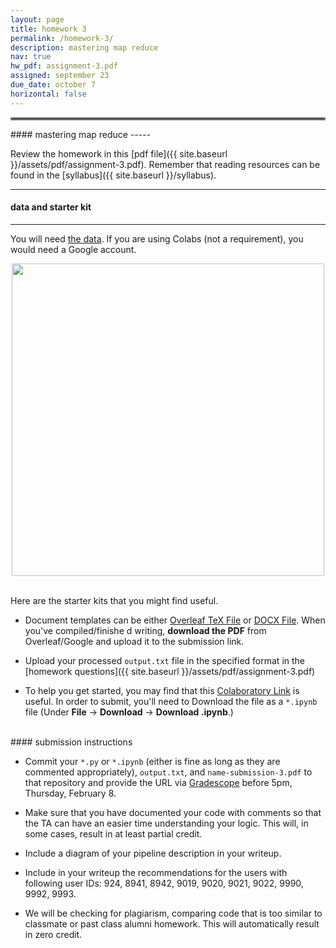 ```yaml
---
layout: page
title: homework 3
permalink: /homework-3/
description: mastering map reduce
nav: true
hw_pdf: assignment-3.pdf
assigned: september 23
due_date: october 7
horizontal: false
---
```


<hr style="border:2px solid gray">
#### mastering map reduce
-----

Review the homework in this [pdf file]({{ site.baseurl }}/assets/pdf/assignment-3.pdf). Remember that reading resources can be found in the [syllabus]({{ site.baseurl }}/syllabus).

-----
#### data and starter kit
-----

You will need [the data](https://course.ccs.neu.edu/cs6220/fall2023/homework-3/). If you are using Colabs (not a requirement), you would need a Google account.

<center>
<img 
  src="https://thehubbackend.com/media/49573-0_QxsWlMTDGmTebavF.jpg"
  width="500" height="auto">
</center>
<br>

Here are the starter kits that you might find useful.

* Document templates can be either [Overleaf TeX File](https://www.overleaf.com/read/gbwryydmdjhv) or [DOCX File](https://docs.google.com/document/d/1Q8fpJo-gF_L0_TwUdw5E7x7faOAStK4n). When you've compiled/finishe
d writing, **download the PDF** from Overleaf/Google and upload it to the submission link. 

* Upload your processed `output.txt` file in the specified format in the [homework questions]({{ site.baseurl }}/assets/pdf/assignment-3.pdf)

* To help you get started, you may find that this [Colaboratory Link](https://colab.research.google.com/drive/1dAqxrOEqrvlqhCJ2jwKX4UrDlNNACWC7?usp=sharing) is useful. In order to submit, you'll need to Download the file as a `*.ipynb` file (Under **File** &rarr; **Download** &rarr; **Download .ipynb**.)

<br>
#### submission instructions

* Commit your `*.py` or `*.ipynb` (either is fine as long as they are commented appropriately), `output.txt`, and `name-submission-3.pdf` to that 
repository and provide the URL via [Gradescope](https://www.gradescope.com/courses/690988/assignments/4010650) before 5pm, Thursday, February 8.

* Make sure that you have documented your code with comments so that the TA can have an easier time understanding your logic. This will, in some cases, result in at least partial credit.

* Include a diagram of your pipeline description in your writeup.

* Include in your writeup the recommendations for the users with following user IDs: 924, 8941, 8942, 9019, 9020, 9021, 9022, 9990, 9992, 9993.

* We will be checking for plagiarism, comparing code that is too similar to classmate or past class alumni homework. This will automatically result in zero credit.


